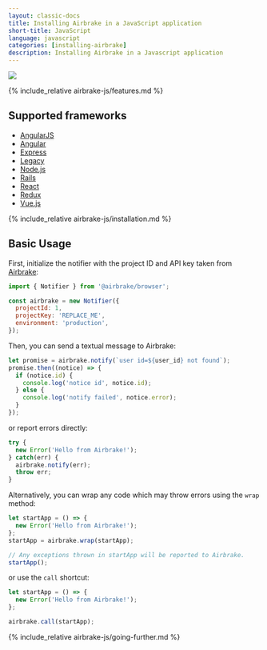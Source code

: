 ```yaml
---
layout: classic-docs
title: Installing Airbrake in a JavaScript application
short-title: JavaScript
language: javascript
categories: [installing-airbrake]
description: Installing Airbrake in a Javascript application
---
```


![](https://s3.amazonaws.com/document-resources/jsbrakeman.png)

{% include_relative airbrake-js/features.md %}

## Supported frameworks
  - [AngularJS](/docs/installing-airbrake/installing-airbrake-in-an-angularjs-app/)
  - [Angular](/docs/installing-airbrake/installing-airbrake-in-an-angular-app/)
  - [Express](/docs/installing-airbrake/installing-airbrake-in-an-express-app/)
  - [Legacy](https://github.com/airbrake/airbrake-js/blob/master/packages/browser/examples/legacy)
  - [Node.js](/docs/installing-airbrake/installing-airbrake-in-a-node-app/)
  - [Rails](/docs/installing-airbrake/installing-airbrake-js-in-a-rails-app/)
  - [React](/docs/installing-airbrake/installing-airbrake-in-a-react-app/)
  - [Redux](/docs/installing-airbrake/installing-airbrake-in-a-redux-app/)
  - [Vue.js](/docs/installing-airbrake/installing-airbrake-in-a-vuejs-app/)

{% include_relative airbrake-js/installation.md %}

## Basic Usage

First, initialize the notifier with the project ID and API key taken from
[Airbrake](https://airbrake.io):

```js
import { Notifier } from '@airbrake/browser';

const airbrake = new Notifier({
  projectId: 1,
  projectKey: 'REPLACE_ME',
  environment: 'production',
});
```

Then, you can send a textual message to Airbrake:

```js
let promise = airbrake.notify(`user id=${user_id} not found`);
promise.then((notice) => {
  if (notice.id) {
    console.log('notice id', notice.id);
  } else {
    console.log('notify failed', notice.error);
  }
});
```

or report errors directly:

```js
try {
  new Error('Hello from Airbrake!');
} catch(err) {
  airbrake.notify(err);
  throw err;
}
```

Alternatively, you can wrap any code which may throw errors using the `wrap`
method:

```js
let startApp = () => {
  new Error('Hello from Airbrake!');
};
startApp = airbrake.wrap(startApp);

// Any exceptions thrown in startApp will be reported to Airbrake.
startApp();
```

or use the `call` shortcut:

```js
let startApp = () => {
  new Error('Hello from Airbrake!');
};

airbrake.call(startApp);
```

{% include_relative airbrake-js/going-further.md %}
